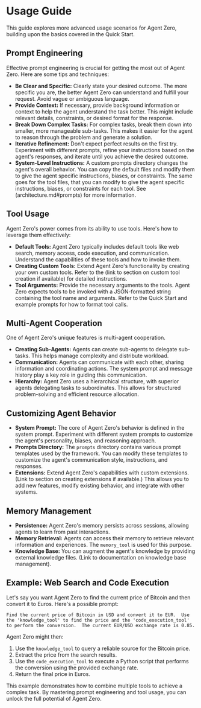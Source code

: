 # Usage Guide

This guide explores more advanced usage scenarios for Agent Zero, building upon the basics covered in the Quick Start.

## Prompt Engineering

Effective prompt engineering is crucial for getting the most out of Agent Zero. Here are some tips and techniques:

* **Be Clear and Specific:** Clearly state your desired outcome.  The more specific you are, the better Agent Zero can understand and fulfill your request.  Avoid vague or ambiguous language.
* **Provide Context:** If necessary, provide background information or context to help the agent understand the task better. This might include relevant details, constraints, or desired format for the response.
* **Break Down Complex Tasks:**  For complex tasks, break them down into smaller, more manageable sub-tasks.  This makes it easier for the agent to reason through the problem and generate a solution.
* **Iterative Refinement:** Don't expect perfect results on the first try.  Experiment with different prompts, refine your instructions based on the agent's responses, and iterate until you achieve the desired outcome.
* **System-Level Instructions:** A custom prompts directory changes the agent's overall behavior.  You can copy the default files and modify them to give the agent specific instructions, biases, or constraints. The same goes for the tool files, that you can modify to give the agent specific instructions, biases, or constraints for each tool. See (architecture.md#prompts) for more information.

## Tool Usage

Agent Zero's power comes from its ability to use tools. Here's how to leverage them effectively:

* **Default Tools:** Agent Zero typically includes default tools like web search, memory access, code execution, and communication.  Understand the capabilities of these tools and how to invoke them.
* **Creating Custom Tools:**  Extend Agent Zero's functionality by creating your own custom tools.  Refer to the (link to section on custom tool creation if available) for detailed instructions.
* **Tool Arguments:**  Provide the necessary arguments to the tools.  Agent Zero expects tools to be invoked with a JSON-formatted string containing the tool name and arguments.  Refer to the Quick Start and example prompts for how to format tool calls.

## Multi-Agent Cooperation

One of Agent Zero's unique features is multi-agent cooperation.

* **Creating Sub-Agents:** Agents can create sub-agents to delegate sub-tasks.  This helps manage complexity and distribute workload.
* **Communication:** Agents can communicate with each other, sharing information and coordinating actions. The system prompt and message history play a key role in guiding this communication.
* **Hierarchy:** Agent Zero uses a hierarchical structure, with superior agents delegating tasks to subordinates.  This allows for structured problem-solving and efficient resource allocation.

## Customizing Agent Behavior

* **System Prompt:**  The core of Agent Zero's behavior is defined in the system prompt.  Experiment with different system prompts to customize the agent's personality, biases, and reasoning approach.
* **Prompts Directory:** The `prompts` directory contains various prompt templates used by the framework. You can modify these templates to customize the agent's communication style, instructions, and responses.
* **Extensions:** Extend Agent Zero's capabilities with custom extensions.  (Link to section on creating extensions if available.)  This allows you to add new features, modify existing behavior, and integrate with other systems.

## Memory Management

* **Persistence:** Agent Zero's memory persists across sessions, allowing agents to learn from past interactions.
* **Memory Retrieval:** Agents can access their memory to retrieve relevant information and experiences.  The `memory_tool` is used for this purpose.
* **Knowledge Base:** You can augment the agent's knowledge by providing external knowledge files. (Link to documentation on knowledge base management).

## Example: Web Search and Code Execution

Let's say you want Agent Zero to find the current price of Bitcoin and then convert it to Euros. Here's a possible prompt:

```
Find the current price of Bitcoin in USD and convert it to EUR.  Use the 'knowledge_tool' to find the price and the 'code_execution_tool' to perform the conversion.  The current EUR/USD exchange rate is 0.85.
```

Agent Zero might then:

1. Use the `knowledge_tool` to query a reliable source for the Bitcoin price.
2. Extract the price from the search results.
3. Use the `code_execution_tool` to execute a Python script that performs the conversion using the provided exchange rate.
4. Return the final price in Euros.

This example demonstrates how to combine multiple tools to achieve a complex task. By mastering prompt engineering and tool usage, you can unlock the full potential of Agent Zero.